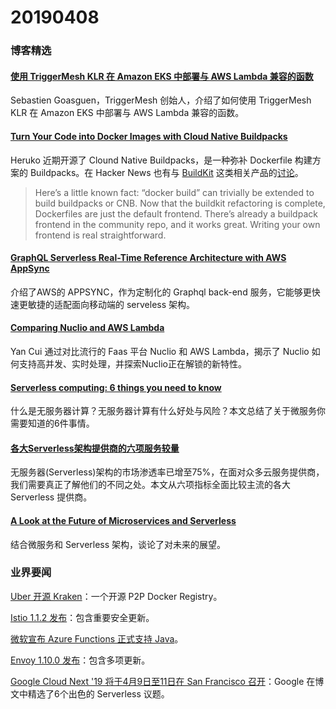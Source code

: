 # 20190408

### 博客精选

#### [使用 TriggerMesh KLR 在 Amazon EKS 中部署与 AWS Lambda 兼容的函数](https://aws.amazon.com/cn/blogs/china/deploying-lambda-compatible-functions-eks-triggermesh-klr/)

Sebastien Goasguen，TriggerMesh 创始人，介绍了如何使用 TriggerMesh KLR 在 Amazon EKS 中部署与 AWS Lambda 兼容的函数。

#### [Turn Your Code into Docker Images with Cloud Native Buildpacks](https://blog.heroku.com/docker-images-with-buildpacks)

Heruko 近期开源了 Clound Native Buildpacks，是一种弥补 Dockerfile 构建方案的 Buildpacks。在 Hacker News 也有与 [BuildKit](https://blog.mobyproject.org/introducing-buildkit-17e056cc5317) 这类相关产品的[讨论](https://news.ycombinator.com/item?id=19564809)。

> Here’s a little known fact: “docker build” can trivially be extended to build buildpacks or CNB. Now that the buildkit refactoring is complete, Dockerfiles are just the default frontend. There’s already a buildpack frontend in the community repo, and it works great. Writing your own frontend is real straightforward. 

#### [GraphQL Serverless Real-Time Reference Architecture with AWS AppSync](https://medium.com/open-graphql/aws-appsync-serverless-graphql-real-time-reference-architecture-19b16f5e9b93)

介绍了AWS的 APPSYNC，作为定制化的 Graphql back-end 服务，它能够更快速更敏捷的适配面向移动端的 serveless 架构。

#### [Comparing Nuclio and AWS Lambda](https://theburningmonk.com/2019/04/comparing-nuclio-and-aws-lambda/)

Yan Cui 通过对比流行的 Faas 平台 Nuclio 和 AWS Lambda，揭示了 Nuclio 如何支持高并发、实时处理，并探索Nuclio正在解锁的新特性。

#### [Serverless computing: 6 things you need to know](https://www.techrepublic.com/article/serverless-computing-6-things-you-need-to-know/)

什么是无服务器计算？无服务器计算有什么好处与风险？本文总结了关于微服务你需要知道的6件事情。

#### [各大Serverless架构提供商的六项服务较量](http://datacenter.watchstor.com/datacenter-168180.htm)

无服务器(Serverless)架构的市场渗透率已增至75%，在面对众多云服务提供商，我们需要真正了解他们的不同之处。本文从六项指标全面比较主流的各大 Serverless 提供商。

#### [A Look at the Future of Microservices and Serverless](https://dzone.com/articles/a-look-at-the-future-of-microservices-and-serverle)

结合微服务和 Serverless 架构，谈论了对未来的展望。

### 业界要闻

[Uber 开源 Kraken](https://www.infoq.com/news/2019/04/uber-kraken-p2p-docker)：一个开源 P2P Docker Registry。

[Istio 1.1.2 发布](https://istio.io/blog/2019/announcing-1.1.2/)：包含重要安全更新。

[微软宣布 Azure Functions 正式支持 Java](https://www.infoq.cn/article/XlXv2KHpcVNNmOxjp*QN)。

[Envoy 1.10.0 发布](https://www.envoyproxy.io/docs/envoy/v1.10.0/intro/version_history)：包含多项更新。

[Google Cloud Next '19 将于4月9日至11日在 San Francisco 召开](https://cloud.google.com/blog/products/gcp/6-standout-serverless-sessions-at-google-cloud-next19)：Google 在博文中精选了6个出色的 Serverless 议题。